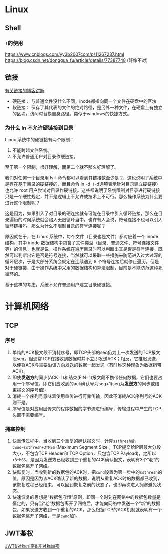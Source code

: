 # Linux
## Shell
### `!`的使用
https://www.cnblogs.com/yy3b2007com/p/11267237.html
https://blog.csdn.net/donggua_fu/article/details/77387748 (好像不对)

## 链接
[有关链接的博客讲解](http://c.biancheng.net/linux/ln.html)
- 硬链接： 与普通文件没什么不同，inode都指向同一个文件在硬盘中的区块
- 软链接： 保存了其代表的文件的绝对路径，是另外一种文件，在硬盘上有独立的区块，访问时替换自身路径。类似于windows的快捷方式。
### 为什么 ln 不允许硬链接到目录
Linux 系统中的硬链接有两个限制：
1. 不能跨越文件系统。
2. 不允许普通用户对目录作硬链接。

至于第一个限制，很好理解，而第二个就不那么好理解了。

我们对任何一个目录用 ls-l 命令都可以看到其链接数至少是 2，这也说明了系统中是存在基于目录的硬链接的，而且命令 ln -d（-d选项表示针对目录建立硬链接）也允许 root 用户尝试对目录作硬链接。这些都说明了系统限制对目录进行硬链接只是一个硬性规定，并不是逻辑上不允许或技术上不可行。那么操作系统为什么要进行这个限制呢？

这是因为，如果引入了对目录的硬连接就有可能在目录中引入循环链接，那么在目录遍历的时候系统就会陷入无限循环当中。也许有人会说，符号连接不也可以引入循环链接吗，那么为什么不限制目录的符号连接呢？

原因就在于，在 Linux 系统中，每个文件（目录也是文件）都对应着一个 inode 结构，其中 inode 数据结构中包含了文件类型（目录、普通文件、符号连接文件等）的信息，也就是说，操作系统在遍历目录时可以判断出其是否是符号连接。既然可以判断出它是否是符号连接，当然就可以采取一些措施来防范进入过大过深的循环层次，于是大部分系统会规定在连续遇到 8 个符号连接后就停止遍历。但是对于硬链接，由于操作系统中采用的数据结构和算法限制，目前是不能防范这种死循环的。

基于这样的考虑，系统不允许普通用户建立目录硬链接。
   
# 计算机网络
## TCP
### 序号
1. 单纯的ACK报文段不消耗序号，即TCP头部的seq仍为上一次发送的TCP报文段seq。但通常TCP在接收到数据时并不立即发送ACK；相反，它推迟发送，以便将ACK与需要沿该方向发送的数据一起发送（有时称这种现象为数据捎带ACK）。
2. 即使**发送方**的同步(ACK=1)和结束(FIN=1)报文段不携带任何数据，它们也要占用一个序号值，即它们应收到的ack确认号为seq+1(seq为**发送方**的同步或结束报文的序号值)。
3. 消耗一个序列号意味着使用重传进行可靠传输，因此不消耗ACK序列号的ACK则不是。
4. 序号值是对应用层传来的程序数据的字节流进行编号，传输过程中产生的TCP头部不需要编号。


### 拥塞控制
1. 快重传过程中，当收到三个重复的确认报文时，计算`ssthresh后`，`cwnd=ssthresh+3*MSS` (Maximum Segment Size ，TCP提交给IP层最大分段大小，不包含TCP Header和 TCP Option，只包含TCP Payload)，之所以`+3*MSS`，是因为发送方已经收到三个重复的ACK确认报文，表明有3个“老”的数据包离开了网络。
2. 快恢复时，当收到新的数据包的ACK时，把`cwnd`设置为第一步中的`ssthresh`的值，原因是因为该ACK确认了新的数据，说明从重复ACK时的数据都已收到，该恢复过程已经结束，可以回到恢复之前的状态了，也即再次进入拥塞避免状态。
3. 快速恢复的思想是“数据包守恒”原则，即同一个时刻在网络中的数据包数量是恒定的，只有当“老”数据包离开了网络后，才能向网络中发送一个“新”的数据包，如果发送方收到一个重复的ACK，那么根据TCP的ACK机制就表明有一个数据包离开了网络，于是`cwnd`加1。


## JWT鉴权
[JWT&对称加密&非对称加密](https://blog.csdn.net/weixin_45139342/article/details/104599151)

